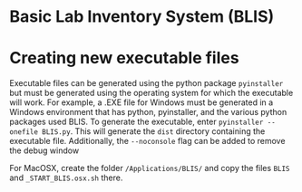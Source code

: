 # Basic Lab Inventory System (BLIS)

# Creating new executable files
Executable files can be generated using the python package `pyinstaller` but must be generated using the operating system for which the executable will work. For example, a .EXE file for Windows must be generated in a Windows environment that has python, pyinstaller, and the various python packages used BLIS. To generate the executable, enter `pyinstaller --onefile BLIS.py`. This will generate the `dist` directory containing the executable file. Additionally, the `--noconsole` flag can be added to remove the debug window

For MacOSX, create the folder ```/Applications/BLIS/``` and copy the files ```BLIS``` and ```_START_BLIS.osx.sh``` there.

